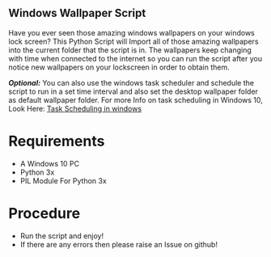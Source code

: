 ## Windows Wallpaper Script
Have you ever seen those amazing windows wallpapers on your windows lock screen? This Python Script will Import all of those amazing wallpapers into the current folder that the script is in.
The wallpapers keep changing with time when connected to the internet so you can run the script after you notice new wallpapers on your lockscreen in order to obtain them.

***Optional:*** You can also use the windows task scheduler and schedule
the script to run in a set time interval and also set the desktop wallpaper folder as default wallpaper folder. For more Info on task scheduling in Windows 10, 
Look Here: [Task Scheduling in windows](https://www.digitalcitizen.life/how-create-task-basic-task-wizard)

# Requirements
 * A Windows 10 PC
 * Python 3x
 * PIL Module For Python 3x

# Procedure
 * Run the script and enjoy!
 * If there are any errors then please raise an Issue on github!
